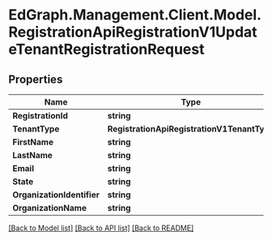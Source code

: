 # EdGraph.Management.Client.Model.RegistrationApiRegistrationV1UpdateTenantRegistrationRequest

## Properties

Name | Type | Description | Notes
------------ | ------------- | ------------- | -------------
**RegistrationId** | **string** |  | [optional] 
**TenantType** | **RegistrationApiRegistrationV1TenantType** |  | [optional] 
**FirstName** | **string** |  | [optional] 
**LastName** | **string** |  | [optional] 
**Email** | **string** |  | [optional] 
**State** | **string** |  | [optional] 
**OrganizationIdentifier** | **string** |  | [optional] 
**OrganizationName** | **string** |  | [optional] 

[[Back to Model list]](../README.md#documentation-for-models) [[Back to API list]](../README.md#documentation-for-api-endpoints) [[Back to README]](../README.md)

